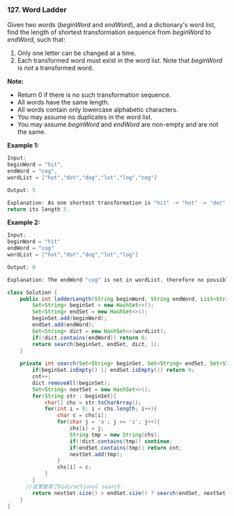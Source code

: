 ### 127. Word Ladder

Given two words (*beginWord* and *endWord*), and a dictionary's word list, find the length of shortest transformation sequence from *beginWord* to *endWord*, such that:

1. Only one letter can be changed at a time.
2. Each transformed word must exist in the word list. Note that *beginWord* is *not* a transformed word.

**Note:**

- Return 0 if there is no such transformation sequence.
- All words have the same length.
- All words contain only lowercase alphabetic characters.
- You may assume no duplicates in the word list.
- You may assume *beginWord* and *endWord* are non-empty and are not the same.

**Example 1:**

```java
Input:
beginWord = "hit",
endWord = "cog",
wordList = ["hot","dot","dog","lot","log","cog"]

Output: 5

Explanation: As one shortest transformation is "hit" -> "hot" -> "dot" -> "dog" -> "cog",
return its length 5.
```

**Example 2:**

```java
Input:
beginWord = "hit"
endWord = "cog"
wordList = ["hot","dot","dog","lot","log"]

Output: 0

Explanation: The endWord "cog" is not in wordList, therefore no possible transformation.
```

~~~java
class Solution {
    public int ladderLength(String beginWord, String endWord, List<String> wordList) {
        Set<String> beginSet = new HashSet<>();
        Set<String> endSet = new HashSet<>();
        beginSet.add(beginWord);
        endSet.add(endWord);
        Set<String> dict = new HashSet<>(wordList);
        if(!dict.contains(endWord)) return 0;
        return search(beginSet, endSet, dict, 1);
    }
    
    private int search(Set<String> beginSet, Set<String> endSet, Set<String> dict, int cnt){
        if(beginSet.isEmpty() || endSet.isEmpty()) return 0;
        cnt++;
        dict.removeAll(beginSet);
        Set<String> nextSet = new HashSet<>();
        for(String str : beginSet){
            char[] chs = str.toCharArray();
            for(int i = 0; i < chs.length; i++){
                char c = chs[i];
                for(char j = 'a'; j <= 'z'; j++){
                    chs[i] = j;
                    String tmp = new String(chs);
                    if(!dict.contains(tmp)) continue;
                    if(endSet.contains(tmp)) return cnt;
                    nextSet.add(tmp);
                }
                chs[i] = c;
            }
        }
      //这里是用了bidirectional search 
        return nextSet.size() > endSet.size() ? search(endSet, nextSet, dict, cnt) : search(nextSet, endSet, dict, cnt);
    }
}
~~~

